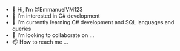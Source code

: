 - 👋 Hi, I’m @EmmanuelVM123
- 👀 I’m interested in C# development
- 🌱 I’m currently learning C# development and SQL languages and queries
- 💞️ I’m looking to collaborate on ...
- 📫 How to reach me ...

<!---
EmmanuelVM123/EmmanuelVM123 is a ✨ special ✨ repository because its `README.md` (this file) appears on your GitHub profile.
You can click the Preview link to take a look at your changes.
--->
